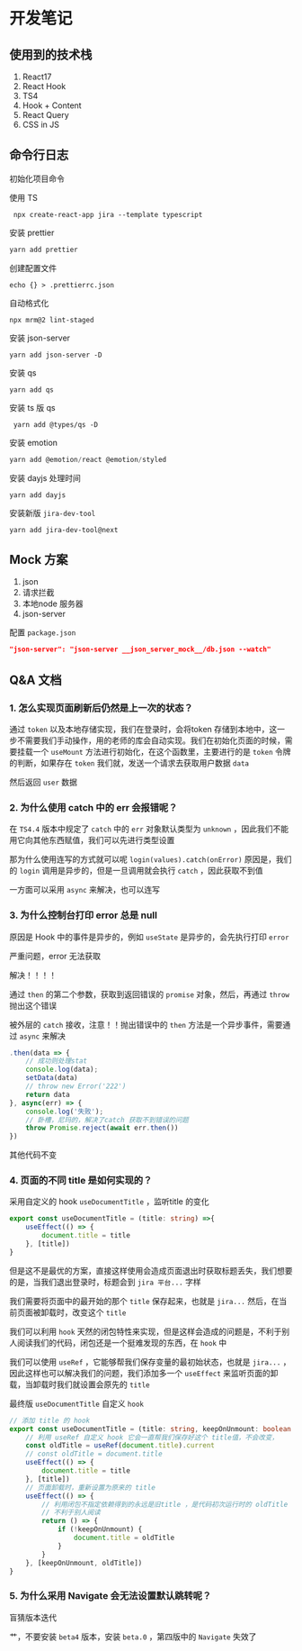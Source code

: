 # 开发笔记

## 使用到的技术栈

1. React17
2. React Hook
3. TS4
4. Hook + Content
5. React Query
6. CSS in JS



## 命令行日志

初始化项目命令

使用 TS

```shell
 npx create-react-app jira --template typescript
```

安装 prettier

```js
yarn add prettier
```

创建配置文件 

```tsx
echo {} > .prettierrc.json
```

自动格式化

```shell
npx mrm@2 lint-staged
```

安装 json-server

```shell
yarn add json-server -D
```

安装 qs

```shell
yarn add qs
```

安装 ts 版 qs

```shell
 yarn add @types/qs -D
```

安装 emotion

```js
yarn add @emotion/react @emotion/styled
```

安装 dayjs 处理时间

```shell
yarn add dayjs
```

安装新版 `jira-dev-tool`

```shell
yarn add jira-dev-tool@next
```



## Mock 方案

1. json
2. 请求拦截
3. 本地node 服务器
4. json-server

配置 `package.json`

```json
"json-server": "json-server __json_server_mock__/db.json --watch"
```



## Q&A 文档

### 1. 怎么实现页面刷新后仍然是上一次的状态？

通过 `token` 以及本地存储实现，我们在登录时，会将token 存储到本地中，这一步不需要我们手动操作，用的老师的库会自动实现。我们在初始化页面的时候，需要挂载一个 `useMount` 方法进行初始化，在这个函数里，主要进行的是 `token` 令牌的判断，如果存在 `token` 我们就，发送一个请求去获取用户数据 `data`

然后返回 `user` 数据 

### 2. 为什么使用 catch 中的 err 会报错呢？

在 `TS4.4` 版本中规定了 `catch` 中的 `err` 对象默认类型为 `unknown` ，因此我们不能用它向其他东西赋值，我们可以先进行类型设置

那为什么使用连写的方式就可以呢 `login(values).catch(onError)` 原因是，我们的 `login` 调用是异步的，但是一旦调用就会执行 `catch` ，因此获取不到值

一方面可以采用 `async` 来解决，也可以连写

### 3. 为什么控制台打印 error 总是 null

原因是 Hook 中的事件是异步的，例如 `useState` 是异步的，会先执行打印 `error`

严重问题，error 无法获取

解决！！！！

通过 `then` 的第二个参数，获取到返回错误的 `promise` 对象，然后，再通过 `throw` 抛出这个错误

被外层的 `catch` 接收，注意！！抛出错误中的 `then` 方法是一个异步事件，需要通过 `async` 来解决

```js
.then(data => {
    // 成功则处理stat
    console.log(data);
    setData(data)
    // throw new Error('222')
    return data
}, async(err) => {
    console.log('失败');
    // 卧槽，尼玛的，解决了catch 获取不到错误的问题
    throw Promise.reject(await err.then())
})
```

其他代码不变

### 4. 页面的不同 title 是如何实现的？

采用自定义的 hook `useDocumentTitle` ，监听title 的变化

```ts
export const useDocumentTitle = (title: string) =>{
    useEffect(() => {
        document.title = title
    }, [title])
}
```

但是这不是最优的方案，直接这样使用会造成页面退出时获取标题丢失，我们想要的是，当我们退出登录时，标题会到 `jira 平台...` 字样

我们需要将页面中的最开始的那个 `title` 保存起来，也就是 `jira...` 然后，在当前页面被卸载时，改变这个 `title` 

我们可以利用 `hook` 天然的闭包特性来实现，但是这样会造成的问题是，不利于别人阅读我们的代码，闭包还是一个挺难发现的东西，在 `hook` 中

我们可以使用 `useRef` ，它能够帮我们保存变量的最初始状态，也就是 `jira...` ，因此这样也可以解决我们的问题，我们添加多一个 `useEffect` 来监听页面的卸载，当卸载时我们就设置会原先的 `title`

最终版 `useDocumentTitle` 自定义 `hook`

```ts
// 添加 title 的 hook
export const useDocumentTitle = (title: string, keepOnUnmount: boolean = true) => {
    // 利用 useRef 自定义 hook 它会一直帮我们保存好这个 title值，不会改变，
    const oldTitle = useRef(document.title).current
    // const oldTitle = document.title
    useEffect(() => {
        document.title = title
    }, [title])
    // 页面卸载时，重新设置为原来的 title
    useEffect(() => {
        // 利用闭包不指定依赖得到的永远是旧title ，是代码初次运行时的 oldTitle
        // 不利于别人阅读
        return () => {
            if (!keepOnUnmount) {
                document.title = oldTitle
            }
        }
    }, [keepOnUnmount, oldTitle])
}
```

### 5. 为什么采用 Navigate 会无法设置默认跳转呢？

盲猜版本迭代

艹，不要安装 `beta4` 版本，安装 `beta.0` ，第四版中的 `Navigate` 失效了


